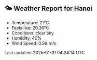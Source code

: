 <!-- WEATHER-START -->
## 🌤 Weather Report for Hanoi

- Temperature: 21°C
- Feels like: 20.36°C
- Conditions: clear sky
- Humidity: 46%
- Wind Speed: 0.99 m/s

Last updated: 2025-01-01 04:24:14 UTC
<!-- WEATHER-END -->

